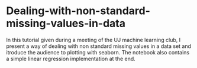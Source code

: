 # Dealing-with-non-standard-missing-values-in-data
In this tutorial given during a meeting of the UJ machine learning club, I present a way of dealing with non standard missing values in a data set and itroduce the audience to plotting with seaborn. The notebook also contains a simple linear regression implementation at the end.
